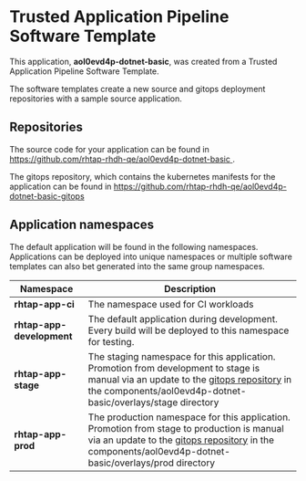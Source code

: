 # Trusted Application Pipeline Software Template

This application, **aol0evd4p-dotnet-basic**, was created from a Trusted Application Pipeline Software Template.

The software templates create a new source and gitops deployment repositories with a sample source application. 

## Repositories

The source code for your application can be found in [https://github.com/rhtap-rhdh-qe/aol0evd4p-dotnet-basic ](https://github.com/rhtap-rhdh-qe/aol0evd4p-dotnet-basic ).
 
The gitops repository, which contains the kubernetes manifests for the application can be found in 
[https://github.com/rhtap-rhdh-qe/aol0evd4p-dotnet-basic-gitops ](https://github.com/rhtap-rhdh-qe/aol0evd4p-dotnet-basic-gitops ) 

## Application namespaces 

The default application will be found in the following namespaces. Applications can be deployed into unique namespaces or multiple software templates can also bet generated into the same group namespaces.  

|  Namespace   |  Description   |  
| -------- | -------- |
| **rhtap-app-ci** | The namespace used for CI workloads |
| **rhtap-app-development** | The default application during development. Every build will be deployed to this namespace for testing. |
| **rhtap-app-stage** | The staging namespace for this application. Promotion from development to stage is manual via an update to the [gitops repository](https://github.com/rhtap-rhdh-qe/aol0evd4p-dotnet-basic-gitops ) in the components/aol0evd4p-dotnet-basic/overlays/stage directory |
| **rhtap-app-prod** | The production namespace for this application. Promotion from stage to production is manual via an update to the [gitops repository](https://github.com/rhtap-rhdh-qe/aol0evd4p-dotnet-basic-gitops ) in the components/aol0evd4p-dotnet-basic/overlays/prod directory |